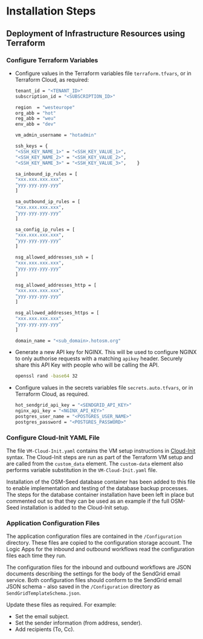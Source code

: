 # Installation Steps

## Deployment of Infrastructure Resources using Terraform

### Configure Terraform Variables

- Configure values in the Terraform variables file `terraform.tfvars`, or in Terraform Cloud, as required:
    ``` BASH
    tenant_id = "<TENANT_ID>"
    subscription_id = "<SUBSCRIPTION_ID>"

    region  = "westeurope"
    org_abb = "hot"
    reg_abb = "weu"
    env_abb = "dev"

    vm_admin_username = "hotadmin"

    ssh_keys = {
    "<SSH_KEY_NAME_1>" = "<SSH_KEY_VALUE_1>",
    "<SSH_KEY_NAME_2>" = "<SSH_KEY_VALUE_2>",
    "<SSH_KEY_NAME_3>" = "<SSH_KEY_VALUE_3>",    }

    sa_inbound_ip_rules = [
    "xxx.xxx.xxx.xxx",
    "yyy.yyy.yyy.yyy"
    ]

    sa_outbound_ip_rules = [
    "xxx.xxx.xxx.xxx",
    "yyy.yyy.yyy.yyy"
    ]

    sa_config_ip_rules = [
    "xxx.xxx.xxx.xxx",
    "yyy.yyy.yyy.yyy"
    ]

    nsg_allowed_addresses_ssh = [
    "xxx.xxx.xxx.xxx",
    "yyy.yyy.yyy.yyy"
    ]

    nsg_allowed_addresses_http = [
    "xxx.xxx.xxx.xxx",
    "yyy.yyy.yyy.yyy"
    ]

    nsg_allowed_addresses_https = [
    "xxx.xxx.xxx.xxx",
    "yyy.yyy.yyy.yyy"
    ]

    domain_name = "<sub_domain>.hotosm.org"
    ```

- Generate a new API key for NGINX. This will be used to configure NGINX to only authorise requests with a matching `apikey` header. Securely share this API Key with people who will be calling the API.
    ``` BASH
    openssl rand -base64 32
    ```

- Configure values in the secrets variables file `secrets.auto.tfvars`, or in Terraform Cloud, as required.
    ``` BASH
    hot_sendgrid_api_key = "<SENDGRID_API_KEY>"
    nginx_api_key = "<NGINX_API_KEY>"
    postgres_user_name = "<POSTGRES_USER_NAME>"
    postgres_password = "<POSTGRES_PASSWORD>"
    ```

### Configure Cloud-Init YAML File

The file `VM-Cloud-Init.yaml` contains the VM setup instructions in [Cloud-Init](https://cloudinit.readthedocs.io/en/latest/) syntax. The Cloud-Init steps are run as part of the Terraform VM setup and are called from the `custom_data` element. The `custom-data` element also performs variable substitution in the `VM-Cloud-Init.yaml` file.

Installation of the OSM-Seed database container has been added to this file to enable implementation and testing of the database backup processes. The steps for the database container installation have been left in place but commented out so that they can be used as an example if the full OSM-Seed installation is added to the Cloud-Init setup.

### Application Configuration Files

The application configuration files are contained in the `/Configuration` directory. These files are copied to the configuration storage account. The Logic Apps for the inbound and outbound workflows read the configuration files each time they run.

The configuration files for the inbound and outbound workflows are JSON documents describing the settings for the body of the SendGrid email service. Both configuration files should conform to the SendGrid email JSON schema - also saved in the `/Configuration` directory as `SendGridTemplateSchema.json`.

Update these files as required. For example:
- Set the email subject.
- Set the sender information (from address, sender).
- Add recipients (To, Cc).
